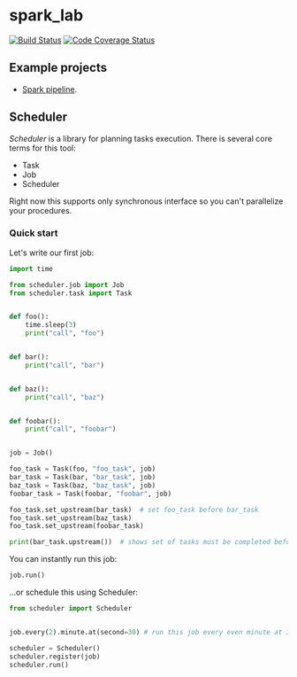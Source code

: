 # spark_lab

[![Build Status](https://travis-ci.com/la9ran9e/spark_lab.svg?branch=master)](https://travis-ci.com/la9ran9e/spark_lab)
[![Code Coverage Status](https://codecov.io/gh/la9ran9e/spark_lab/branch/master/graph/badge.svg)](https://codecov.io/gh/la9ran9e/spark_lab)


## Example projects

* [Spark pipeline](spark_pipeline.md).


## Scheduler

_Scheduler_ is a library for planning tasks execution.
There is several core terms for this tool:

* Task
* Job 
* Scheduler

Right now this supports only synchronous interface
so you can't parallelize your procedures.

### Quick start

Let's write our first job:
```python
import time

from scheduler.job import Job
from scheduler.task import Task


def foo():
    time.sleep(3)
    print("call", "foo")


def bar():
    print("call", "bar")


def baz():
    print("call", "baz")


def foobar():
    print("call", "foobar")


job = Job()

foo_task = Task(foo, "foo_task", job)
bar_task = Task(bar, "bar_task", job)
baz_task = Task(baz, "baz_task", job)
foobar_task = Task(foobar, "foobar", job)

foo_task.set_upstream(bar_task)  # set foo_task before bar_task
foo_task.set_upstream(baz_task)
foo_task.set_upstream(foobar_task)

print(bar_task.upstream())  # shows set of tasks must be completed before bar task: {foo_task, foobar_task}
```

You can instantly run this job:

```python
job.run()
```

...or schedule this using Scheduler:

```python
from scheduler import Scheduler


job.every(2).minute.at(second=30) # run this job every even minute at 30th second

scheduler = Scheduler()
scheduler.register(job)
scheduler.run()

```
